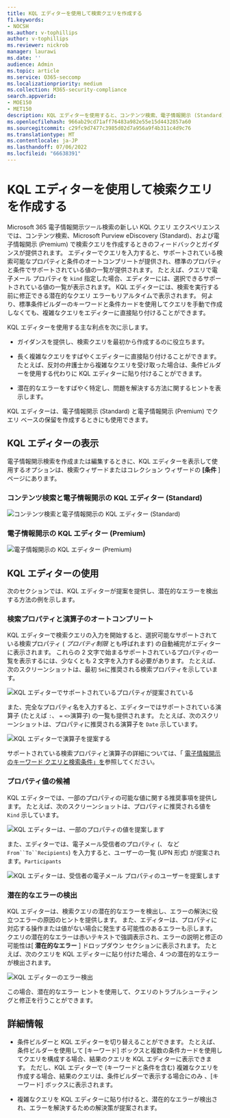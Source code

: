 ```yaml
---
title: KQL エディターを使用して検索クエリを作成する
f1.keywords:
- NOCSH
ms.author: v-tophillips
author: v-tophillips
ms.reviewer: nickrob
manager: laurawi
ms.date: ''
audience: Admin
ms.topic: article
ms.service: O365-seccomp
ms.localizationpriority: medium
ms.collection: M365-security-compliance
search.appverid:
- MOE150
- MET150
description: KQL エディターを使用すると、コンテンツ検索、電子情報開示 (Standard)、電子情報開示 (Premium) で電子情報開示検索クエリを構成できます。
ms.openlocfilehash: 966ab29cd71aff76483a982e55e15d4432857a60
ms.sourcegitcommit: c29fc9d7477c3985d02d7a956a9f4b311c4d9c76
ms.translationtype: MT
ms.contentlocale: ja-JP
ms.lasthandoff: 07/06/2022
ms.locfileid: "66638391"
---
```

# <a name="use-the-kql-editor-to-build-search-queries"></a>KQL エディターを使用して検索クエリを作成する

Microsoft 365 電子情報開示ツール検索の新しい KQL クエリ エクスペリエンスでは、コンテンツ検索、Microsoft Purview eDiscovery (Standard)、および電子情報開示 (Premium) で検索クエリを作成するときのフィードバックとガイダンスが提供されます。 エディターでクエリを入力すると、サポートされている検索可能なプロパティと条件のオートコンプリートが提供され、標準のプロパティと条件でサポートされている値の一覧が提供されます。 たとえば、クエリで電子メール プロパティを `kind` 指定した場合、エディターには、選択できるサポートされている値の一覧が表示されます。 KQL エディターには、検索を実行する前に修正できる潜在的なクエリ エラーもリアルタイムで表示されます。 何より、標準条件ビルダーのキーワードと条件カードを使用してクエリを手動で作成しなくても、複雑なクエリをエディターに直接貼り付けることができます。
  
KQL エディターを使用する主な利点を次に示します。

- ガイダンスを提供し、検索クエリを最初から作成するのに役立ちます。

- 長く複雑なクエリをすばやくエディターに直接貼り付けることができます。 たとえば、反対の弁護士から複雑なクエリを受け取った場合は、条件ビルダーを使用する代わりに KQL エディターに貼り付けることができます。

- 潜在的なエラーをすばやく特定し、問題を解決する方法に関するヒントを表示します。

KQL エディターは、電子情報開示 (Standard) と電子情報開示 (Premium) でクエリ ベースの保留を作成するときにも使用できます。

## <a name="displaying-the-kql-editor"></a>KQL エディターの表示

電子情報開示検索を作成または編集するときに、KQL エディターを表示して使用するオプションは、検索ウィザードまたはコレクション ウィザードの **[条件** ] ページにあります。

### <a name="kql-editor-in-content-search-and-ediscovery-standard"></a>コンテンツ検索と電子情報開示の KQL エディター (Standard)

![コンテンツ検索と電子情報開示の KQL エディター (Standard)](../media/KQLEditorCore.png)

### <a name="kql-editor-in-ediscovery-premium"></a>電子情報開示の KQL エディター (Premium)

![電子情報開示の KQL エディター (Premium)](../media/KQLEditorAdvanced.png)

## <a name="using-the-kql-editor"></a>KQL エディターの使用

次のセクションでは、KQL エディターが提案を提供し、潜在的なエラーを検出する方法の例を示します。

### <a name="autocompletion-of-search-properties-and-operators"></a>検索プロパティと演算子のオートコンプリート

KQL エディターで検索クエリの入力を開始すると、選択可能なサポートされている検索プロパティ ( *プロパティ制限* とも呼ばれます) の自動補完がエディターに表示されます。 これらの 2 文字で始まるサポートされているプロパティの一覧を表示するには、少なくとも 2 文字を入力する必要があります。 たとえば、次のスクリーンショットは、最初 `Se`に推奨される検索プロパティを示しています。

![KQL エディターでサポートされているプロパティが提案されている](../media/KQLEditorAutoCompleteProperties.png)

また、完全なプロパティ名を入力すると、エディターではサポートされている演算子 (たとえば `:`、 `=` `<>`演算子) の一覧も提供されます。 たとえば、次のスクリーンショットは、プロパティに推奨される演算子を `Date` 示しています。

![KQL エディターで演算子を提案する](../media/KQLEditorOperatorSuggestions.png)

サポートされている検索プロパティと演算子の詳細については、「 [電子情報開示のキーワード クエリと検索条件」を](keyword-queries-and-search-conditions.md)参照してください。

### <a name="property-value-suggestions"></a>プロパティ値の候補

KQL エディターでは、一部のプロパティの可能な値に関する推奨事項を提供します。 たとえば、次のスクリーンショットは、プロパティに推奨される値を `Kind` 示しています。

![KQL エディターは、一部のプロパティの値を提案します](../media/KQLEditorValueSuggestions.png)

また、エディターでは、電子メール受信者のプロパティ (、 など`From``To``Recipients`) を入力すると、ユーザーの一覧 (UPN 形式) が提案されます。`Participants`

![KQL エディターは、受信者の電子メール プロパティのユーザーを提案します](../media/KQLEditorRecipientSuggestions.png)

### <a name="detection-of-potential-errors"></a>潜在的なエラーの検出

KQL エディターは、検索クエリの潜在的なエラーを検出し、エラーの解決に役立つエラーの原因のヒントを提供します。 また、エディターは、プロパティに対応する操作または値がない場合に発生する可能性のあるエラーも示します。 クエリの潜在的なエラーは赤いテキストで強調表示され、エラーの説明と修正の可能性は[ **潜在的なエラー** ] ドロップダウン セクションに表示されます。 たとえば、次のクエリを KQL エディターに貼り付けた場合、4 つの潜在的なエラーが検出されます。

![KQL エディターのエラー検出](../media/KQLEditorErrorDetection.png)

この場合、潜在的なエラー ヒントを使用して、クエリのトラブルシューティングと修正を行うことができます。

## <a name="more-information"></a>詳細情報

- 条件ビルダーと KQL エディターを切り替えることができます。 たとえば、条件ビルダーを使用して [キーワード] ボックスと複数の条件カードを使用してクエリを構成する場合、結果のクエリを KQL エディターに表示できます。 ただし、KQL エディターで (キーワードと条件を含む) 複雑なクエリを作成する場合、結果のクエリは、条件ビルダーで表示する場合にのみ 、[キーワード] ボックスに表示されます。

- 複雑なクエリを KQL エディターに貼り付けると、潜在的なエラーが検出され、エラーを解決するための解決策が提案されます。
